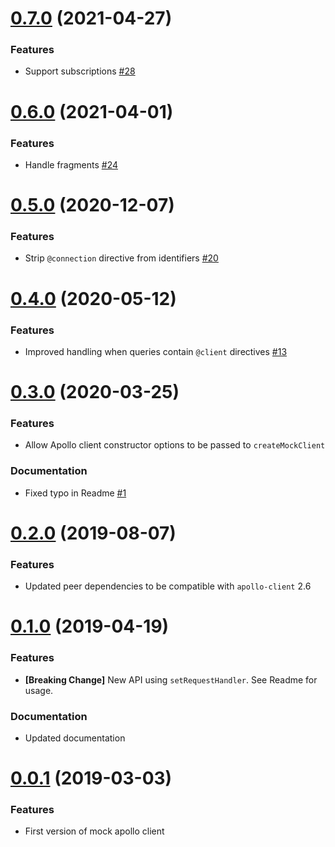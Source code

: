 # [0.7.0](https://github.com/Mike-Gibson/mock-apollo-client/releases/tag/v0.7.0) (2021-04-27)

### Features

* Support subscriptions [#28](https://github.com/Mike-Gibson/mock-apollo-client/issues/28)

# [0.6.0](https://github.com/Mike-Gibson/mock-apollo-client/releases/tag/v0.6.0) (2021-04-01)

### Features

* Handle fragments [#24](https://github.com/Mike-Gibson/mock-apollo-client/issues/24)

# [0.5.0](https://github.com/Mike-Gibson/mock-apollo-client/releases/tag/v0.5.0) (2020-12-07)

### Features

* Strip `@connection` directive from identifiers [#20](https://github.com/Mike-Gibson/mock-apollo-client/pull/20)

# [0.4.0](https://github.com/Mike-Gibson/mock-apollo-client/releases/tag/v0.4.0) (2020-05-12)

### Features

* Improved handling when queries contain `@client` directives [#13](https://github.com/Mike-Gibson/mock-apollo-client/pull/13)

# [0.3.0](https://github.com/Mike-Gibson/mock-apollo-client/releases/tag/v0.3.0) (2020-03-25)

### Features

* Allow Apollo client constructor options to be passed to `createMockClient`

### Documentation

* Fixed typo in Readme [#1](https://github.com/Mike-Gibson/mock-apollo-client/pull/1)

# [0.2.0](https://github.com/Mike-Gibson/mock-apollo-client/releases/tag/v0.2.0) (2019-08-07)

### Features

* Updated peer dependencies to be compatible with `apollo-client` 2.6

# [0.1.0](https://github.com/Mike-Gibson/mock-apollo-client/releases/tag/v0.1.0) (2019-04-19)

### Features

* **[Breaking Change]** New API using `setRequestHandler`. See Readme for usage.

### Documentation

* Updated documentation

# [0.0.1](https://github.com/Mike-Gibson/mock-apollo-client/tree/v0.0.1) (2019-03-03)

### Features

* First version of mock apollo client
